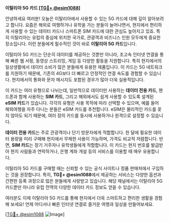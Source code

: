 **이탈리아 5G 카드 [[TG💪+ @esim1088](https://t.me/s/esim1088)]**

안녕하세요 여러분! 오늘은 이탈리아에서 사용할 수 있는 5G 카드에 대해 깊이 알아보려고 합니다. 요즘은 해외로 여행하거나 유학을 가는 분들이 늘어나면서, 현지에서 편리하게 사용할 수 있는 데이터 카드나 스마트폰 SIM 카드에 대한 관심도 높아지고 있죠. 특히 이탈리아는 유럽의 중심에 위치한 국가로, 관광객과 비즈니스 인원 모두에게 중요한 장소입니다. 이런 분들에게 필수적인 것이 바로 **이탈리아 5G 카드**입니다.

이탈리아 5G 카드는 단순히 데이터를 제공하는 것뿐만 아니라, 초고속 인터넷 연결을 통해 빠른 웹 서핑, 동영상 스트리밍, 게임 등 다양한 활동을 지원합니다. 특히 현지에서의 일상생활에서 데이터 소비가 많은 분들에게 유용한 제품입니다. 이 카드는 5G 네트워크를 지원하기 때문에, 기존의 4G보다 더 빠르고 안정적인 연결 속도를 경험할 수 있습니다. 현지에서의 통화와 문자 메시지도 포함된 경우가 많아 더욱 실용적입니다.

이 카드는 여러 유형으로 나뉘는데, 일반적으로 데이터만 사용하는 **데이터 전용 카드**, 핸드폰과 함께 사용하는 **SIM 카드**, 그리고 해외에서도 쉽게 사용할 수 있도록 설계된 **eSIM 카드**가 있습니다. 각각의 유형은 사용 목적에 따라 선택할 수 있으며, 예를 들어 해외여행을 자주 다니는 분들은 eSIM 카드를 추천합니다. eSIM은 물리적인 카드를 꽂지 않아도 되기 때문에, 여러 장의 카드를 동시에 사용하거나 원격으로 설정할 수 있습니다.

**데이터 전용 카드**는 주로 관광객이나 단기 방문자에게 적합합니다. 한 달에 필요한 데이터 용량을 미리 구매해 현지에서 무제한 사용이 가능하며, 가격도 비교적 저렴합니다. 반면, **SIM 카드**는 장기 거주자나 유학생들에게 적합합니다. 이 카드는 현지 번호를 발급받아 현지 사람들과 연락하거나, 은행 계좌 개설 등의 서비스를 이용할 때 매우 유용합니다.

이탈리아 5G 카드를 구매할 때는 신뢰할 수 있는 공식 사이트나 정품 판매처에서 구입하는 것을 권장합니다. 특히, **TG💪+ @esim1088**에서 제공하는 서비스는 다양한 옵션과 간편한 등록 과정으로 많은 분들에게 사랑받고 있습니다. 해당 채널에서는 이탈리아 5G 카드뿐만 아니라 유럽 전역의 다양한 데이터 카드 정보도 얻을 수 있습니다.

여러분도 이제 이탈리아 5G 카드를 통해 현지에서 더욱 스마트하고 편리한 생활을 경험해 보세요! 언제 어디서나 빠른 인터넷 연결로 즐거운 여행과 일상을 만들어보세요.

[[TG💪+ @esim1088](https://t.me/s/esim1088) ![Image](https://i.postimg.cc/Y0z9fWf4/image.png)]